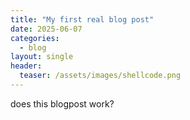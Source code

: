 ```yaml
---
title: "My first real blog post"
date: 2025-06-07
categories:
  - blog              
layout: single
header:
  teaser: /assets/images/shellcode.png
---
```

does this blogpost work?